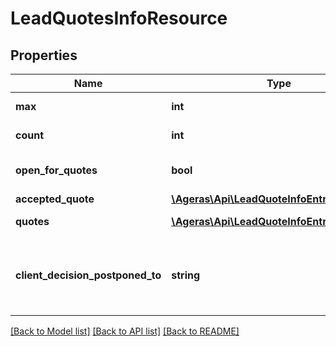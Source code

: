 # LeadQuotesInfoResource

## Properties
Name | Type | Description | Notes
------------ | ------------- | ------------- | -------------
**max** | **int** | Max Offer count. | [optional] 
**count** | **int** | Number of offers. | [optional] 
**open_for_quotes** | **bool** | Open for quotes. | [optional] [default to false]
**accepted_quote** | [**\Ageras\Api\LeadQuoteInfoEntryResource**](LeadQuoteInfoEntryResource.md) |  | [optional] 
**quotes** | [**\Ageras\Api\LeadQuoteInfoEntryResource[]**](LeadQuoteInfoEntryResource.md) | List of offers. | [optional] 
**client_decision_postponed_to** | **string** | Date the client match decision is postponed to. | [optional] 

[[Back to Model list]](../README.md#documentation-for-models) [[Back to API list]](../README.md#documentation-for-api-endpoints) [[Back to README]](../README.md)


